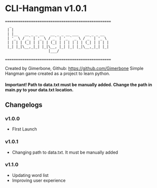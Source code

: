 # CLI-Hangman v1.0.1

```
=================================================
  _                                            
 | |                                            
 | |__   __ _ _ __   __ _ _ __ ___   __ _ _ __  
 | '_ \ / _` | '_ \ / _` | '_ ` _ \ / _` | '_ \ 
 | | | | (_| | | | | (_| | | | | | | (_| | | | |
 |_| |_|\__,_|_| |_|\__, |_| |_| |_|\__,_|_| |_|
                    |___/

=================================================
```

Created by Gimerbone, Github: https://github.com/Gimerbone
Simple Hangman game created as a project to learn python.

#### Important! Path to data.txt must be manually added. Change the path in main.py to your data.txt location. 

## Changelogs

### v1.0.0
- FIrst Launch

### v1.0.1
- Changing path to data.txt. It must be manually added

### v1.1.0
- Updating word list
- Improving user experience
